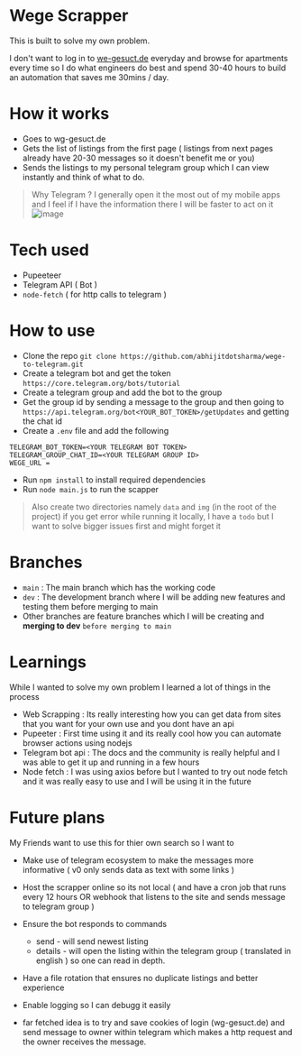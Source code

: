# Wege Scrapper 

This is built to solve my own problem.

I don't want to log in to [ we-gesuct.de](https://www.wg-gesucht.de/) everyday and browse for apartments every time so I do what engineers do best and spend 30-40 hours to build an automation that saves me 30mins / day.

# How it works
- Goes to wg-gesuct.de
- Gets the list of listings from the first page ( listings from next pages already have 20-30 messages so it doesn't benefit me or you)
- Sends the listings to my personal telegram group which I can view instantly and think of what to do.
> Why Telegram ? I generally open it the most out of my mobile apps and I feel if I have the information there I will be faster to act on it 
![image](https://github.com/user-attachments/assets/c976bdab-fe8d-4111-b1f4-96db20788382)



# Tech used
- Pupeeteer 
- Telegram API ( Bot )
- `node-fetch` ( for http calls to telegram )

# How to use
- Clone the repo `git clone https://github.com/abhijitdotsharma/wege-to-telegram.git`
- Create a telegram bot and get the token `https://core.telegram.org/bots/tutorial`
- Create a telegram group and add the bot to the group
- Get the group id by sending a message to the group and then going to `https://api.telegram.org/bot<YOUR_BOT_TOKEN>/getUpdates` and getting the chat id
- Create a `.env` file and add the following
```
TELEGRAM_BOT_TOKEN=<YOUR TELEGRAM BOT TOKEN>
TELEGRAM_GROUP_CHAT_ID=<YOUR TELEGRAM GROUP ID>
WEGE_URL = 
```
- Run `npm install` to install required dependencies
- Run `node main.js` to run the scapper

> Also create two directories namely `data` and `img` (in the root of the project) if you get error while running it locally, I have a `todo` but I want to solve bigger issues first and might forget it


# Branches
- `main` : The main branch which has the working code
- `dev` : The development branch where I will be adding new features and testing them before merging to main
- Other branches are feature branches which I will be creating and **merging to dev** `before merging to main`

# Learnings
While I wanted to solve my own problem I learned a lot of things in the process 

- Web Scrapping : Its really interesting how you can get data from sites that you want for your own use and you dont have an api
- Pupeeter : First time using it and its really cool how you can automate browser actions using nodejs
- Telegram bot api : The docs and the community is really helpful and I was able to get it up and running in a few hours 
- Node fetch : I was using axios before but I wanted to try out node fetch and it was really easy to use and I will be using it in the future


# Future plans 
My Friends want to use this for thier own search so I want to 


- Make use of telegram ecosystem to make the messages more informative ( v0 only sends data as text with some links )
- Host the scrapper online so its not local ( and have a cron job that runs every 12 hours OR webhook that listens to the site and sends message to telegram group )
- Ensure the bot responds to commands
    - send - will send newest listing
    - details - will open the listing within the telegram group ( translated in english ) so one can read in depth.

- Have a file rotation that ensures no duplicate listings and better experience
- Enable logging so I can debugg it easily 
- far fetched idea is to try and save cookies of login (wg-gesuct.de) and send message to owner within telegram which makes a http request and the owner receives the message. 
